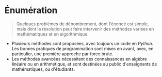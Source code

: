 # Énumération

> Quelques problèmes de dénombrement, dont l'énoncé est simple, mais dont la résolution peut faire intervenir des méthodes variées en mathématiques et en algorithmique.

- Plusieurs méthodes sont proposées, avec toujours un code en *Python*. Les bonnes pratiques de programmation sont mises en avant, avec, en particulier, une première approche par force brute.
- Les méthodes avancées nécessitent des connaissances en algèbre linéaire ou en arithmétique, et sont destinées au public d'enseignants de mathématiques, ou d'étudiants.

